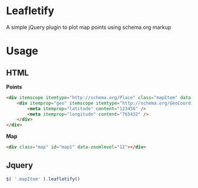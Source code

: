 Leafletify
==========

A simple jQuery plugin to plot map points using schema.org markup

# Usage #


HTML
----

__Points__
```html
<div itemscope itemtype="http://schema.org/Place" class="mapItem" data-mapid="map1" data-mapicondiv="icon1">
	<div itemprop="geo" itemscope itemtype="http://schema.org/GeoCoordinates">
		<meta itemprop="latitude" content="123456" />
		<meta itemprop="longitude" content="765432" />
	</div>
</div>
```

__Map__
```html
<div class="map" id="map1" data-zoomlevel="12"></div>
```

Jquery
------
```javascript
$( '.mapItem' ).leafletify()
```
